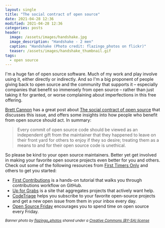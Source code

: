 ```yaml
---
layout: single
title: "The social contract of open source"
date: 2021-04-28 12:36
modified: 2021-04-28 12:36
categories: posts
header:
  image: /assets/images/handshake.jpg
  image_description: "Handshake - 2 men"
  caption: "Handshake (Photo credit: flazingo_photos on flickr)"
  teaser: /assets/images/handshake_thumbnail.gif
tags:
  - open source
---
```


I'm a huge fan of open source software. Much of my work and play involve using it, either directly or indirectly.
And so I'm a big proponent of people giving back to open source and the community that supports it –
especially companies that benefit so immensely from open source –
rather than just taking it for granted, or worse complaining about imperfections in this free offering.

[Brett Cannon](https://twitter.com/brettsky) has a great post about
[The social contract of open source](https://snarky.ca/the-social-contract-of-open-source/)
that discusses this issue, and offers some insights into
how people who benefit from open source should act. In summary:

> Every commit of open source code should be viewed as an independent gift from the maintainer
> that they happened to leave on their front yard for others to enjoy if they so desire;
> treating them as a means to and for their open source code is unethical.

So please be kind to your open source maintainers.
Better yet get involved in making your favorite open source projects even better for you and others.
Check out some of the following resources from [First Timers Only](https://www.firsttimersonly.com)
and others to get you started:

- [First Contributions](https://github.com/firstcontributions/first-contributions)
  is a hands-on tutorial that walks you through contributions workflow on GitHub.
- [Up for Grabs](https://up-for-grabs.net)
  is a site that aggregates projects that actively want help.
- [CodeTriage](https://www.codetriage.com)
  helps you subscribe to your favorite open-source projects
  and get a new open issue from them in your inbox every day.
- [Open Source Friday](https://opensourcefriday.com) encourages you to spend time on open source every Friday.

<sup>_Banner photo by [flazingo_photos](https://flickr.com/people/124247024@N07)
shared under a [Creative Commons (BY-SA) license](https://creativecommons.org/licenses/by-sa/2.0/)_
